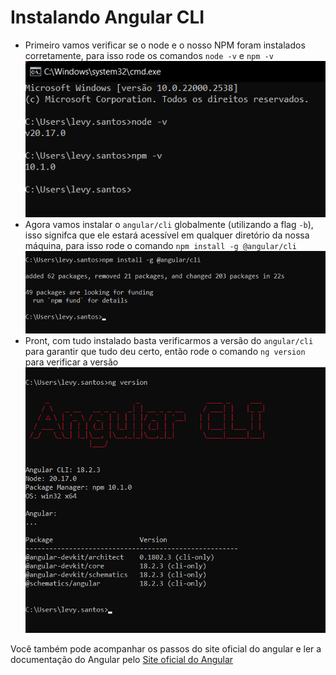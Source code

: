 # Instalando Angular CLI

- Primeiro vamos verificar se o node e o nosso NPM foram instalados corretamente, para isso rode os comandos `node -v` e `npm -v`
![Verificando as versões do node e NPM](../public/images/angular1.png)
- Agora vamos instalar o `angular/cli` globalmente (utilizando a flag `-b`), isso signifca que ele estará acessível em qualquer diretório da nossa máquina, para isso rode o comando `npm install -g @angular/cli`
![Instalando `angular/cli` globalmente](../public/images/angular2.png)
- Pront, com tudo instalado basta verificarmos a versão do `angular/cli` para garantir que tudo deu certo, então rode o comando `ng version` para verificar a versão
![Verificando a versão `angular/cli` instalado](../public/images/angular3.png)

Você também pode acompanhar os passos do site oficial do angular e ler a documentação do Angular pelo [Site oficial do Angular](https://v17.angular.io/cli)